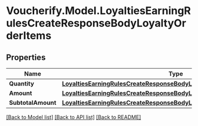 # Voucherify.Model.LoyaltiesEarningRulesCreateResponseBodyLoyaltyOrderItems

## Properties

Name | Type | Description | Notes
------------ | ------------- | ------------- | -------------
**Quantity** | [**LoyaltiesEarningRulesCreateResponseBodyLoyaltyOrderItemsQuantity**](LoyaltiesEarningRulesCreateResponseBodyLoyaltyOrderItemsQuantity.md) |  | [optional] 
**Amount** | [**LoyaltiesEarningRulesCreateResponseBodyLoyaltyOrderItemsAmount**](LoyaltiesEarningRulesCreateResponseBodyLoyaltyOrderItemsAmount.md) |  | [optional] 
**SubtotalAmount** | [**LoyaltiesEarningRulesCreateResponseBodyLoyaltyOrderItemsSubtotalAmount**](LoyaltiesEarningRulesCreateResponseBodyLoyaltyOrderItemsSubtotalAmount.md) |  | [optional] 

[[Back to Model list]](../../README.md#documentation-for-models) [[Back to API list]](../../README.md#documentation-for-api-endpoints) [[Back to README]](../../README.md)

